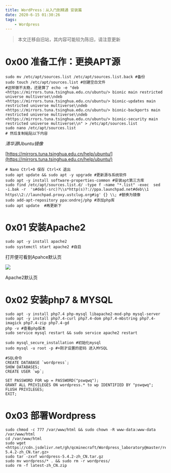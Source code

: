 ```yaml
---
title: WordPress：从入门到精通 安装篇
date: 2020-6-15 01:30:26
tags:
    - Wordpress
---
```

> 本文迁移自旧站，其内容可能较为陈旧，请注意更新

# 0x00 准备工作：更换APT源

```
sudo mv /etc/apt/sources.list /etc/apt/sources.list.back #备份
sudo touch /etc/apt/sources.list #创建空白文件
#这样做不太稳，还是算了 echo -e "deb <https://mirrors.tuna.tsinghua.edu.cn/ubuntu/> bionic main restricted universe multiverse\\ndeb <https://mirrors.tuna.tsinghua.edu.cn/ubuntu/> bionic-updates main restricted universe multiverse\\ndeb <https://mirrors.tuna.tsinghua.edu.cn/ubuntu/> bionic-backports main restricted universe multiverse\\ndeb <https://mirrors.tuna.tsinghua.edu.cn/ubuntu/> bionic-security main restricted universe multiverse\\n" > /etc/apt/sources.list
sudo nano /etc/apt/sources.list
# 然后复制粘贴以下内容

```
<!-- more -->
*清华源Ubuntu镜像*

[https://mirrors.tuna.tsinghua.edu.cn/help/ubuntu/](https://mirrors.tuna.tsinghua.edu.cn/help/ubuntu/)

```
# Nano Ctrl+O 保存 Ctrl+X 退出
sudo apt update && sudo apt -y upgrade #更新源与系统软件
sudo apt -y install software-properties-common #安装apt第三方库
sudo find /etc/apt/sources.list.d/ -type f -name "*.list" -exec  sed  -i.bak -r  's#deb(-src)?\\s*http(s)?://ppa.launchpad.net#deb\\1 https\\2://launchpad.proxy.ustclug.org#ig' {} \\; #替换为镜像
sudo add-apt-repository ppa:ondrej/php #添加php库
sudo apt update  #再更新下

```

# 0x01 安装Apache2

```
sudo apt -y install apache2
sudo systemctl start apache2 #自启

```

打开便可看到Apahce默认页

![](https://file-cdn.qmcmc.cn/usr/uploads/2020/06/20200615182235976-1024x517.png)

Apache2默认页

# 0x02 安装php7 & MYSQL

```
sudo apt -y install php7.4 php-mysql libapache2-mod-php mysql-server
sudo apt -y install php7.4-curl php7.4-dom php7.4-mbstring php7.4-imagick php7.4-zip php7.4-gd
php -v #查看php版本
sudo service mysql restart && sudo service apache2 restart

sudo mysql_secure_installation #初始化mysql
sudo mysql -u root -p #+刚才设置的密码 进入MYSQL

```

```
#SQL命令
CREATE DATABASE `wordpress`;
SHOW DATABASES;
CREATE USER `wp`;

SET PASSWORD FOR wp = PASSWORD("pswqwq");
GRANT ALL PRIVILEGES ON wordpress.* to wp IDENTIFIED BY "pswqwq";
FLUSH PRIVILEGES;
EXIT;

```

# 0x03 部署Wordpress

```
sudo chmod -c 777 /var/www/html && sudo chown -R www-data:www-data /var/www/html
cd /var/www/html
sudo wget <https://cdn.jsdelivr.net/gh/qcminecraft/Wordpress_laboratory@master/release/wordpress-5.4.2-zh_CN.tar.gz>
sudo tar -zxvf wordpress-5.4.2-zh_CN.tar.gz
sudo mv wordpress/* . && sudo rm -r wordpress/
sudo rm -f latest-zh_CN.zip
```